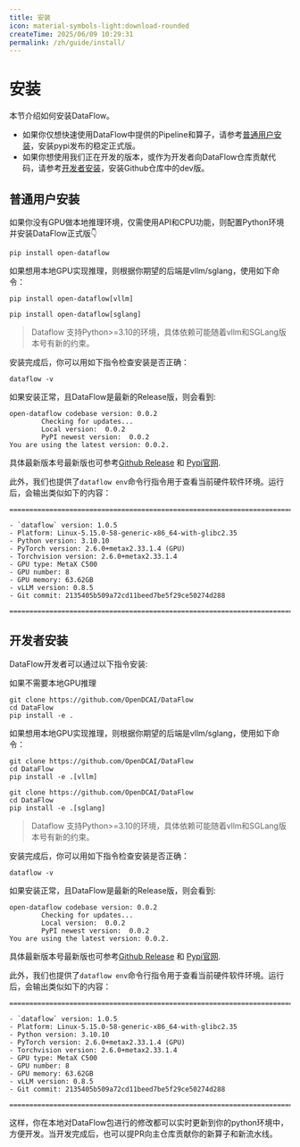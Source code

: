 ```yaml
---
title: 安装
icon: material-symbols-light:download-rounded
createTime: 2025/06/09 10:29:31
permalink: /zh/guide/install/
---
```

# 安装
本节介绍如何安装DataFlow。
- 如果你仅想快速使用DataFlow中提供的Pipeline和算子，请参考[普通用户安装](#普通用户安装)，安装pypi发布的稳定正式版。
- 如果你想使用我们正在开发的版本，或作为开发者向DataFlow仓库贡献代码，请参考[开发者安装](#开发者安装)，安装Github仓库中的dev版。

## 普通用户安装
如果你没有GPU做本地推理环境，仅需使用API和CPU功能，则配置Python环境并安装DataFlow正式版👇

```shell
pip install open-dataflow
```

如果想用本地GPU实现推理，则根据你期望的后端是vllm/sglang，使用如下命令：
```shell
pip install open-dataflow[vllm]
```

```shell
pip install open-dataflow[sglang]
```

> Dataflow 支持Python>=3.10的环境，具体依赖可能随着vllm和SGLang版本号有新的约束。

安装完成后，你可以用如下指令检查安装是否正确：
```shell
dataflow -v
```

如果安装正常，且DataFlow是最新的Release版，则会看到:
```log
open-dataflow codebase version: 0.0.2
        Checking for updates...
        Local version:  0.0.2
        PyPI newest version:  0.0.2
You are using the latest version: 0.0.2.
```
具体最新版本号最新版也可参考[Github Release](https://github.com/OpenDCAI/DataFlow/releases) 和 [Pypi官网](https://pypi.org/project/open-dataflow/).

此外，我们也提供了`dataflow env`命令行指令用于查看当前硬件软件环境。运行后，会输出类似如下的内容：
```shell
========================================================================================

- `dataflow` version: 1.0.5
- Platform: Linux-5.15.0-58-generic-x86_64-with-glibc2.35
- Python version: 3.10.10
- PyTorch version: 2.6.0+metax2.33.1.4 (GPU)
- Torchvision version: 2.6.0+metax2.33.1.4
- GPU type: MetaX C500
- GPU number: 8
- GPU memory: 63.62GB
- vLLM version: 0.8.5
- Git commit: 2135405b509a72cd11beed7be5f29ce50274d288

========================================================================================
```
## 开发者安装

DataFlow开发者可以通过以下指令安装:

如果不需要本地GPU推理
```shell
git clone https://github.com/OpenDCAI/DataFlow
cd DataFlow
pip install -e .
```

如果想用本地GPU实现推理，则根据你期望的后端是vllm/sglang，使用如下命令：
```shell
git clone https://github.com/OpenDCAI/DataFlow
cd DataFlow
pip install -e .[vllm]
```
```shell
git clone https://github.com/OpenDCAI/DataFlow
cd DataFlow
pip install -e .[sglang]
```

> Dataflow 支持Python>=3.10的环境，具体依赖可能随着vllm和SGLang版本号有新的约束。

安装完成后，你可以用如下指令检查安装是否正确：
```shell
dataflow -v
```

如果安装正常，且DataFlow是最新的Release版，则会看到:
```log
open-dataflow codebase version: 0.0.2
        Checking for updates...
        Local version:  0.0.2
        PyPI newest version:  0.0.2
You are using the latest version: 0.0.2.
```
具体最新版本号最新版也可参考[Github Release](https://github.com/OpenDCAI/DataFlow/releases) 和 [Pypi官网](https://pypi.org/project/open-dataflow/).

此外，我们也提供了`dataflow env`命令行指令用于查看当前硬件软件环境。运行后，会输出类似如下的内容：
```shell
========================================================================================

- `dataflow` version: 1.0.5
- Platform: Linux-5.15.0-58-generic-x86_64-with-glibc2.35
- Python version: 3.10.10
- PyTorch version: 2.6.0+metax2.33.1.4 (GPU)
- Torchvision version: 2.6.0+metax2.33.1.4
- GPU type: MetaX C500
- GPU number: 8
- GPU memory: 63.62GB
- vLLM version: 0.8.5
- Git commit: 2135405b509a72cd11beed7be5f29ce50274d288

========================================================================================
```

这样，你在本地对DataFlow包进行的修改都可以实时更新到你的python环境中，方便开发。当开发完成后，也可以提PR向主仓库贡献你的新算子和新流水线。

